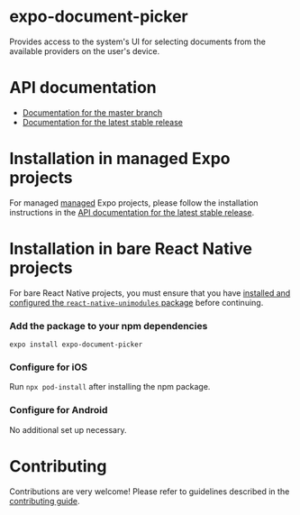 # expo-document-picker

Provides access to the system's UI for selecting documents from the available providers on the user's device.

# API documentation

- [Documentation for the master branch](https://github.com/expo/expo/blob/master/docs/pages/versions/unversioned/sdk/document-picker.md)
- [Documentation for the latest stable release](https://docs.expo.io/versions/latest/sdk/document-picker/)

# Installation in managed Expo projects

For managed [managed](https://docs.expo.io/versions/latest/introduction/managed-vs-bare/) Expo projects, please follow the installation instructions in the [API documentation for the latest stable release](https://docs.expo.io/versions/latest/sdk/document-picker/).

# Installation in bare React Native projects

For bare React Native projects, you must ensure that you have [installed and configured the `react-native-unimodules` package](https://github.com/unimodules/react-native-unimodules) before continuing.

### Add the package to your npm dependencies

```
expo install expo-document-picker
```

### Configure for iOS

Run `npx pod-install` after installing the npm package.

### Configure for Android

No additional set up necessary.

# Contributing

Contributions are very welcome! Please refer to guidelines described in the [contributing guide](https://github.com/expo/expo#contributing).
